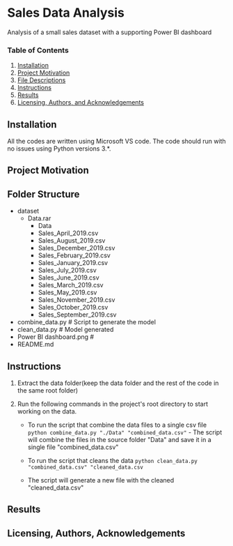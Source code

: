 # Sales Data Analysis

Analysis of a small sales dataset with a supporting Power BI dashboard


### Table of Contents

1. [Installation](#installation)
2. [Project Motivation](#motivation)
3. [File Descriptions](#files)
4. [Instructions](#instructions)
5. [Results](#results)
6. [Licensing, Authors, and Acknowledgements](#licensing)

## Installation <a name="installation"></a>

All the codes are written using Microsoft VS code. The code should run with no issues using Python versions 3.*.

## Project Motivation<a name="motivation"></a>


## Folder Structure<a name="files"></a>

- dataset
     - Data.rar
       - Data
       - Sales_April_2019.csv
       - Sales_August_2019.csv
       - Sales_December_2019.csv
       - Sales_February_2019.csv
       - Sales_January_2019.csv
       - Sales_July_2019.csv
       - Sales_June_2019.csv
       - Sales_March_2019.csv
       - Sales_May_2019.csv
       - Sales_November_2019.csv
       - Sales_October_2019.csv
       - Sales_September_2019.csv  
- combine_data.py # Script to generate the model
- clean_data.py # Model generated
- Power BI dashboard.png #
- README.md


## Instructions<a name="instructions"></a>

1. Extract the data folder(keep the data folder and the rest of the code in the same root folder)
2. Run the following commands in the project's root directory to start working on the data.

    - To run the script that combine the data files to a single csv file
        `python combine_data.py "./Data" "combined_data.csv"`
          - The script will combine the files in the source folder "Data" and save it in a single file "combined_data.csv"
    
    - To run the script that cleans the data
        `python clean_data.py "combined_data.csv" "cleaned_data.csv`
    - The script will generate a new file with the cleaned "cleaned_data.csv"


## Results<a name="results"></a>


## Licensing, Authors, Acknowledgements<a name="licensing"></a>

